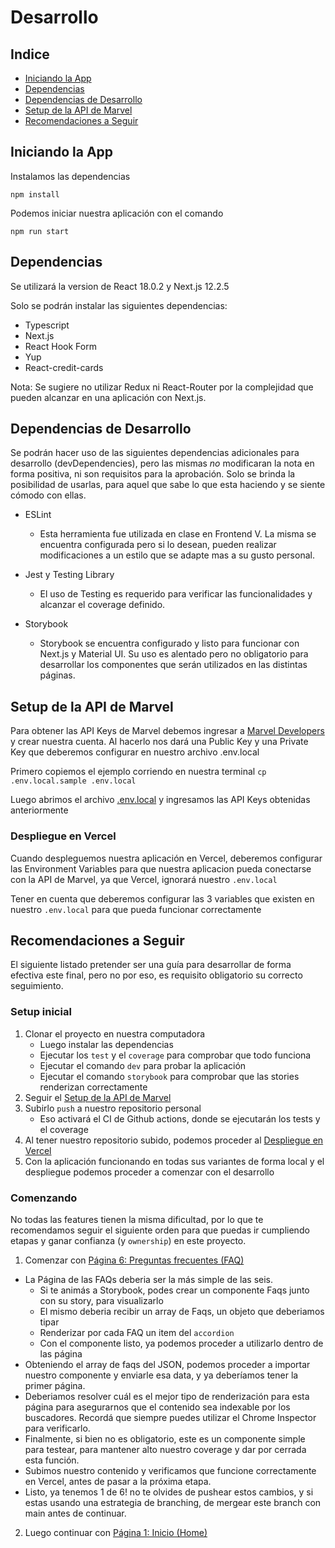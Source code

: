 # Desarrollo

## Indice
* [Iniciando la App](#iniciando-la-app)
* [Dependencias](#dependencias)
* [Dependencias de Desarrollo](#dependencias-de-desarrollo)
* [Setup de la API de Marvel](#setup-de-la-api-de-marvel)
* [Recomendaciones a Seguir](#recomendaciones-a-seguir)

## Iniciando la App

Instalamos las dependencias

`npm install`

Podemos iniciar nuestra aplicación con el comando

`npm run start`

## Dependencias

Se utilizará la version de React 18.0.2 y Next.js 12.2.5

Solo se podrán instalar las siguientes dependencias:
* Typescript
* Next.js
* React Hook Form
* Yup
* React-credit-cards


Nota: Se sugiere no utilizar Redux ni React-Router por la complejidad que pueden alcanzar en una aplicación con Next.js.

## Dependencias de Desarrollo

Se podrán hacer uso de las siguientes dependencias adicionales para desarrollo (devDependencies), pero las mismas *no* modificaran la nota en forma positiva, ni son requisitos para la aprobación. Solo se brinda la posibilidad de usarlas, para aquel que sabe lo que esta haciendo y se siente cómodo con ellas.

* ESLint
    * Esta herramienta fue utilizada en clase en Frontend V. La misma se encuentra configurada pero si lo desean, pueden realizar modificaciones a un estilo que se adapte mas a su gusto personal.

* Jest y Testing Library
    * El uso de Testing es requerido para verificar las funcionalidades y alcanzar el coverage definido.

* Storybook
  * Storybook se encuentra configurado y listo para funcionar con Next.js y Material UI. Su uso es alentado pero no obligatorio para desarrollar los componentes que serán utilizados en las distintas páginas.

## Setup de la API de Marvel

Para obtener las API Keys de Marvel debemos ingresar a [Marvel Developers](https://developer.marvel.com/account)
y crear nuestra cuenta. Al hacerlo nos dará una Public Key y una Private Key que deberemos configurar
en nuestro archivo .env.local

Primero copiemos el ejemplo corriendo en nuestra terminal
`cp .env.local.sample .env.local`

Luego abrimos el archivo [.env.local](.env.local) y ingresamos las API Keys obtenidas anteriormente

### Despliegue en Vercel

Cuando despleguemos nuestra aplicación en Vercel, deberemos configurar las Environment Variables para que nuestra aplicacion
pueda conectarse con la API de Marvel, ya que Vercel, ignorará nuestro `.env.local`

Tener en cuenta que deberemos configurar las 3 variables que existen en nuestro `.env.local` para que pueda funcionar correctamente

## Recomendaciones a Seguir

El siguiente listado pretender ser una guía para desarrollar de forma efectiva este final, pero no por eso, es requisito obligatorio su correcto seguimiento.

### Setup inicial
1. Clonar el proyecto en nuestra computadora
   - Luego instalar las dependencias
   - Ejecutar los `test` y el `coverage` para comprobar que todo funciona
   - Ejecutar el comando `dev` para probar la aplicación
   - Ejecutar el comando `storybook` para comprobar que las stories renderizan correctamente
2. Seguir el [Setup de la API de Marvel](#setup-de-la-api-de-marvel)
3. Subirlo `push` a nuestro repositorio personal
   - Eso activará el CI de Github actions, donde se ejecutarán los tests y el coverage
4. Al tener nuestro repositorio subido, podemos proceder al [Despliegue en Vercel](#despliegue-en-vercel)
5. Con la aplicación funcionando en todas sus variantes de forma local y el despliegue podemos proceder a comenzar con el desarrollo

### Comenzando

No todas las features tienen la misma dificultad, por lo que te recomendamos seguir el siguiente orden
para que puedas ir cumpliendo etapas y ganar confianza (y `ownership`) en este proyecto.

1. Comenzar con [Página 6: Preguntas frecuentes (FAQ)](/docs/funcionalidades.md#pgina-6-preguntas-frecuentes-faq)
  - La Página de las FAQs deberia ser la más simple de las seis.
    - Si te animás a Storybook, podes crear un componente Faqs junto con su story, para visualizarlo
    - El mismo deberia recibir un array de Faqs, un objeto que deberiamos tipar
    - Renderizar por cada FAQ un item del `accordion`
    - Con el componente listo, ya podemos proceder a utilizarlo dentro de las página
  - Obteniendo el array de faqs del JSON, podemos proceder a importar nuestro componente y enviarle esa data, y ya deberíamos tener la primer página.
  - Deberiamos resolver cuál es el mejor tipo de renderización para esta página para asegurarnos que el contenido sea indexable por los buscadores. Recordá que siempre puedes utilizar el Chrome Inspector para verificarlo.
  - Finalmente, si bien no es obligatorio, este es un componente simple para testear, para mantener alto nuestro coverage y dar por cerrada esta función.
  - Subimos nuestro contenido y verificamos que funcione correctamente en Vercel, antes de pasar a la próxima etapa.
  - Listo, ya tenemos 1 de 6! no te olvides de pushear estos cambios, y si estas usando una estrategia de branching, de mergear este branch con main antes de continuar. 
2. Luego continuar con [Página 1: Inicio (Home)](#pgina-1-pgina-de-inicio-home)